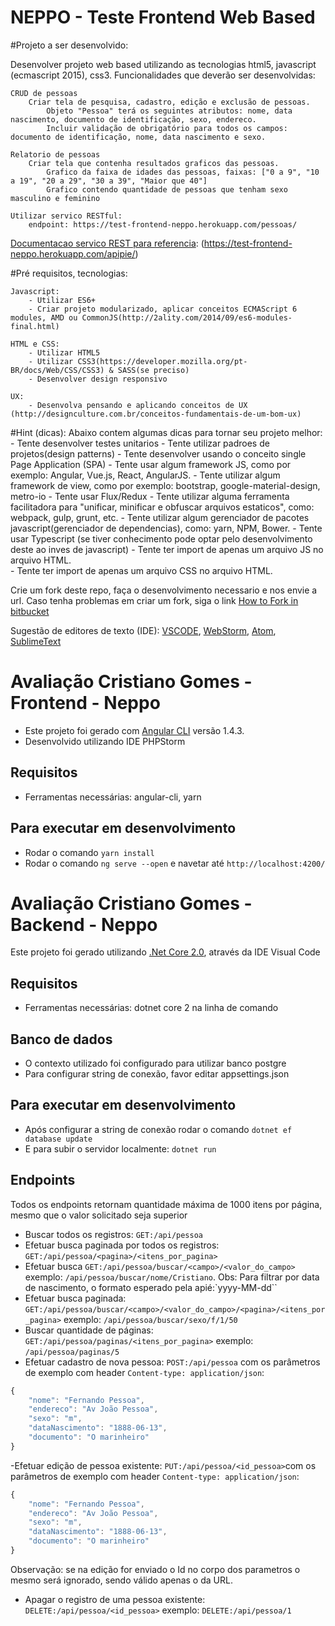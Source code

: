 ﻿# **NEPPO - Teste Frontend Web Based** #

#Projeto a ser desenvolvido:

Desenvolver projeto web based utilizando as tecnologias html5, javascript (ecmascript 2015), css3.
Funcionalidades que deverão ser desenvolvidas:

	CRUD de pessoas
		Criar tela de pesquisa, cadastro, edição e exclusão de pessoas.
			Objeto "Pessoa" terá os seguintes atributos: nome, data nascimento, documento de identificação, sexo, endereco.
			Incluir validação de obrigatório para todos os campos: documento de identificação, nome, data nascimento e sexo.
			
	Relatorio de pessoas
		Criar tela que contenha resultados graficos das pessoas.
			Grafico da faixa de idades das pessoas, faixas: ["0 a 9", "10 a 19", "20 a 29", "30 a 39", "Maior que 40"]
			Grafico contendo quantidade de pessoas que tenham sexo masculino e feminino
	
	Utilizar servico RESTful:
		endpoint: https://test-frontend-neppo.herokuapp.com/pessoas/
[Documentacao servico REST para referencia](https://test-frontend-neppo.herokuapp.com/apipie/): (https://test-frontend-neppo.herokuapp.com/apipie/)


#Pré requisitos, tecnologias:

	Javascript:
		- Utilizar ES6+
		- Criar projeto modularizado, aplicar conceitos ECMAScript 6 modules, AMD ou CommonJS(http://2ality.com/2014/09/es6-modules-final.html)

	HTML e CSS:
		- Utilizar HTML5
		- Utilizar CSS3(https://developer.mozilla.org/pt-BR/docs/Web/CSS/CSS3) & SASS(se preciso)
		- Desenvolver design responsivo

	UX:
		- Desenvolva pensando e aplicando conceitos de UX (http://designculture.com.br/conceitos-fundamentais-de-um-bom-ux)
	


#Hint (dicas):
	Abaixo contem algumas dicas para tornar seu projeto melhor:
		- Tente desenvolver testes unitarios
		- Tente utilizar padroes de projetos(design patterns)
		- Tente desenvolver usando o conceito single Page Application (SPA)
		- Tente usar algum framework JS, como por exemplo: Angular, Vue.js, React, AngularJS.
	  	- Tente utilizar algum framework de view, como por exemplo: bootstrap, google-material-design, metro-io
		- Tente usar Flux/Redux
		- Tente utilizar alguma ferramenta facilitadora para "unificar, minificar e obfuscar arquivos estaticos", como: webpack, gulp, grunt, etc.
		- Tente utilizar algum gerenciador de pacotes javascript(gerenciador de dependencias), como: yarn, NPM, Bower. 
		- Tente usar Typescript (se tiver conhecimento pode optar pelo desenvolvimento deste ao inves de javascript)
		- Tente ter import de apenas um arquivo JS no arquivo HTML.				
		- Tente ter import de apenas um arquivo CSS no arquivo HTML.


Crie um fork deste repo, faça o desenvolvimento necessario e nos envie a url.
Caso tenha problemas em criar um fork, siga o link [How to Fork in bitbucket](https://confluence.atlassian.com/bitbucket/forking-a-repository-221449527.html#ForkingaRepository-HowtoForkaRepository)

Sugestão de editores de texto (IDE): [VSCODE](https://code.visualstudio.com/), [WebStorm](https://www.jetbrains.com/webstorm/), [Atom](https://atom.io/), [SublimeText](https://www.sublimetext.com/)


# Avaliação Cristiano Gomes - Frontend - Neppo

- Este projeto foi gerado com [Angular CLI](https://github.com/angular/angular-cli) versão 1.4.3.
- Desenvolvido utilizando IDE PHPStorm

## Requisitos
- Ferramentas necessárias: angular-cli, yarn

## Para executar em desenvolvimento
- Rodar o comando `yarn install`
- Rodar o comando `ng serve --open` e navetar até `http://localhost:4200/`


# Avaliação Cristiano Gomes - Backend - Neppo

Este projeto foi gerado utilizando [.Net Core 2.0](https://www.microsoft.com/net/download/core), através da IDE Visual Code

## Requisitos
- Ferramentas necessárias: dotnet core 2 na linha de comando

## Banco de dados
- O contexto utilizado foi configurado para utilizar banco postgre
- Para configurar string de conexão, favor editar appsettings.json

## Para executar em desenvolvimento
- Após configurar a string de conexão rodar o comando ``dotnet ef database update``
- E para subir o servidor localmente: `dotnet run`

## Endpoints
Todos os endpoints retornam quantidade máxima de 1000 itens por página, mesmo que o valor solicitado seja superior

- Buscar todos os registros: `GET:/api/pessoa`
- Efetuar busca paginada por todos os registros: `GET:/api/pessoa/<pagina>/<itens_por_pagina>`
- Efetuar busca `GET:/api/pessoa/buscar/<campo>/<valor_do_campo>`
  exemplo: ```/api/pessoa/buscar/nome/Cristiano```. Obs: Para filtrar por data de nascimento, 
  o formato esperado pela apié:`yyyy-MM-dd``
- Efetuar busca paginada:  `GET:/api/pessoa/buscar/<campo>/<valor_do_campo>/<pagina>/<itens_por_pagina>`
  exemplo: ```/api/pessoa/buscar/sexo/f/1/50```
- Buscar quantidade de páginas: ``GET:/api/pessoa/paginas/<itens_por_pagina>`` exemplo: ```/api/pessoa/paginas/5```
- Efetuar cadastro de nova pessoa: ``POST:/api/pessoa`` com os parâmetros de exemplo com header ``Content-type: application/json``:
```javascript
{
	"nome": "Fernando Pessoa",
	"endereco": "Av João Pessoa",
	"sexo": "m",
	"dataNascimento": "1888-06-13",
	"documento": "O marinheiro"
}
```
-Efetuar edição de pessoa existente: ``PUT:/api/pessoa/<id_pessoa>``com os parâmetros de exemplo com header ``Content-type: application/json``:
```javascript
{
	"nome": "Fernando Pessoa",
	"endereco": "Av João Pessoa",
	"sexo": "m",
	"dataNascimento": "1888-06-13",
	"documento": "O marinheiro"
}
```
Observação: se na edição for enviado o Id no corpo dos parametros o mesmo será ignorado, sendo válido apenas o da URL.

- Apagar o registro de uma pessoa existente: ``DELETE:/api/pessoa/<id_pessoa>`` exemplo: ``DELETE:/api/pessoa/1``
